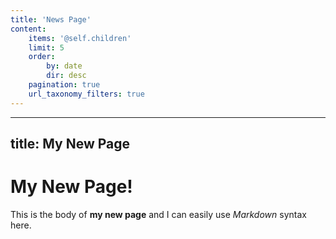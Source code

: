 ```yaml
---
title: 'News Page'
content:
    items: '@self.children'
    limit: 5
    order:
        by: date
        dir: desc
    pagination: true
    url_taxonomy_filters: true
---
```


---
title: My New Page
---
# My New Page!

This is the body of **my new page** and I can easily use _Markdown_ syntax here.